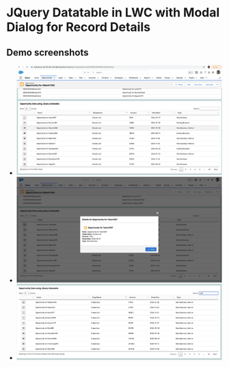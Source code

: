 # JQuery Datatable in LWC with Modal Dialog for Record Details

## Demo screenshots
- ![Demo jdt lwc modal dialog -1 ](img/jdt-lwc-md-1.png)
- ![Demo jdt lwc modal dialog -2 ](img/jdt-lwc-md-2.png)
- ![Demo jdt lwc modal dialog -3 ](img/jd-lwc-md-3.png)
